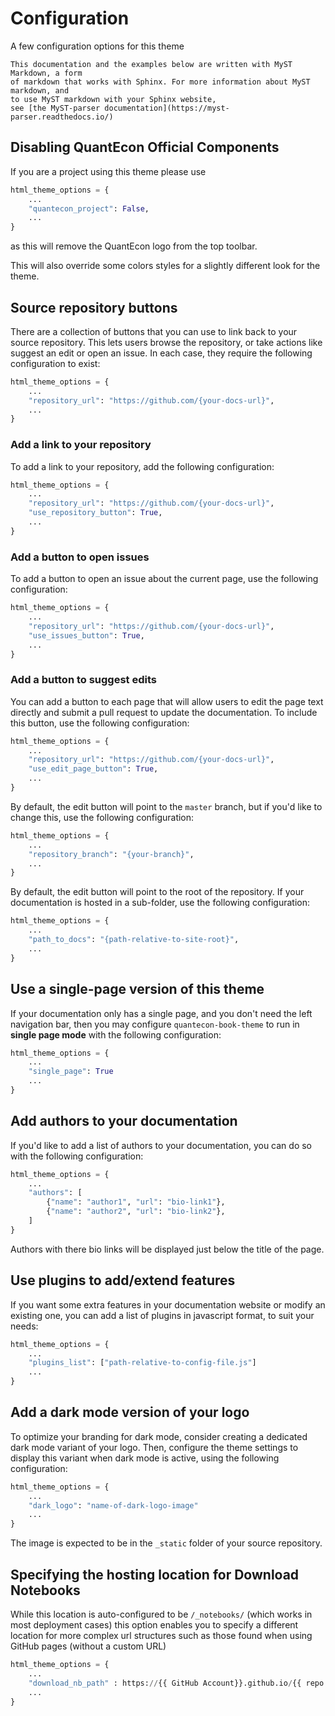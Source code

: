 # Configuration

A few configuration options for this theme

```{note}
This documentation and the examples below are written with MyST Markdown, a form
of markdown that works with Sphinx. For more information about MyST markdown, and
to use MyST markdown with your Sphinx website,
see [the MyST-parser documentation](https://myst-parser.readthedocs.io/)
```

## Disabling QuantEcon Official Components

If you are a project using this theme please use

```python
html_theme_options = {
    ...
    "quantecon_project": False,
    ...
}
```

as this will remove the QuantEcon logo from the top toolbar.

This will also override some colors styles for a slightly different look
for the theme.

## Source repository buttons

There are a collection of buttons that you can use to link back to your source
repository. This lets users browse the repository, or take actions like suggest
an edit or open an issue. In each case, they require the following configuration
to exist:

```python
html_theme_options = {
    ...
    "repository_url": "https://github.com/{your-docs-url}",
    ...
}
```

### Add a link to your repository

To add a link to your repository, add the following configuration:

```python
html_theme_options = {
    ...
    "repository_url": "https://github.com/{your-docs-url}",
    "use_repository_button": True,
    ...
}
```

### Add a button to open issues

To add a button to open an issue about the current page, use the following
configuration:

```python
html_theme_options = {
    ...
    "repository_url": "https://github.com/{your-docs-url}",
    "use_issues_button": True,
    ...
}
```

### Add a button to suggest edits

You can add a button to each page that will allow users to edit the page text
directly and submit a pull request to update the documentation. To include this
button, use the following configuration:

```python
html_theme_options = {
    ...
    "repository_url": "https://github.com/{your-docs-url}",
    "use_edit_page_button": True,
    ...
}
```

By default, the edit button will point to the `master` branch, but if you'd like
to change this, use the following configuration:

```python
html_theme_options = {
    ...
    "repository_branch": "{your-branch}",
    ...
}
```

By default, the edit button will point to the root of the repository. If your
documentation is hosted in a sub-folder, use the following configuration:

```python
html_theme_options = {
    ...
    "path_to_docs": "{path-relative-to-site-root}",
    ...
}
```

## Use a single-page version of this theme

If your documentation only has a single page, and you don't need the left
navigation bar, then you may configure `quantecon-book-theme` to run in **single page mode**
with the following configuration:

```python
html_theme_options = {
    ...
    "single_page": True
    ...
}
```

## Add authors to your documentation

If you'd like to add a list of authors to your documentation, you can do so with the following configuration:

```python
html_theme_options = {
    ...
    "authors": [
        {"name": "author1", "url": "bio-link1"},
        {"name": "author2", "url": "bio-link2"},
    ]
}
```

Authors with there bio links will be displayed just below the title of the page.

## Use plugins to add/extend features

If you want some extra features in your documentation website or modify an existing one, you can add a list of plugins
in javascript format, to suit your needs:

```python
html_theme_options = {
    ...
    "plugins_list": ["path-relative-to-config-file.js"]
    ...
}
```

## Add a dark mode version of your logo

To optimize your branding for dark mode, consider creating a dedicated dark mode variant of your logo.
Then, configure the theme settings to display this variant when dark mode is active, using the following configuration:

```python
html_theme_options = {
    ...
    "dark_logo": "name-of-dark-logo-image"
    ...
}
```

The image is expected to be in the `_static` folder of your source repository.

## Specifying the hosting location for Download Notebooks

While this location is auto-configured to be `/_notebooks/` (which works in most deployment cases) this option
enables you to specify a different location for more complex url structures such as those found when using
GitHub pages (without a custom URL)

```python
html_theme_options = {
    ...
    "download_nb_path" : https://{{ GitHub Account}}.github.io/{{ repo }}/
    ...
}
```
